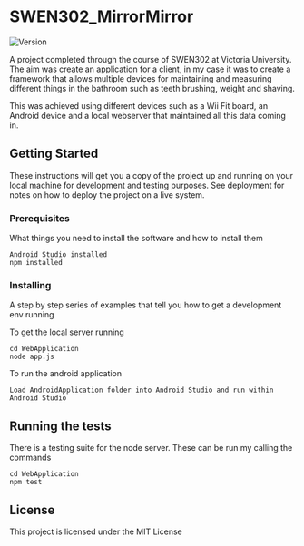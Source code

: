 # SWEN302_MirrorMirror
![Version](https://img.shields.io/badge/version-1.0.0-blue.svg?cacheSeconds=2592000)

A project completed through the course of SWEN302 at Victoria University. The aim was create an application for a client, in my case it was to create a framework that allows multiple devices for maintaining and measuring different things in the bathroom such as teeth brushing, weight and shaving.

This was achieved using different devices such as a Wii Fit board, an Android device and a local webserver that maintained all this data coming in.

## Getting Started
These instructions will get you a copy of the project up and running on your local machine for development and testing purposes. See deployment for notes on how to deploy the project on a live system.

### Prerequisites

What things you need to install the software and how to install them

```
Android Studio installed
npm installed
```

### Installing

A step by step series of examples that tell you how to get a development env running

To get the local server running
```
cd WebApplication
node app.js
```

To run the android application
```
Load AndroidApplication folder into Android Studio and run within Android Studio
```

## Running the tests

There is a testing suite for the node server. These can be run my calling the commands

```
cd WebApplication
npm test
```

## License

This project is licensed under the MIT License
